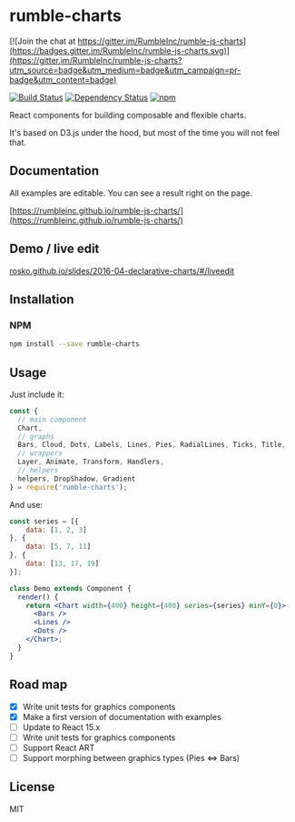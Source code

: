 # rumble-charts

[![Join the chat at https://gitter.im/RumbleInc/rumble-js-charts](https://badges.gitter.im/RumbleInc/rumble-js-charts.svg)](https://gitter.im/RumbleInc/rumble-js-charts?utm_source=badge&utm_medium=badge&utm_campaign=pr-badge&utm_content=badge)

[![Build Status](https://travis-ci.org/RumbleInc/rumble-js-charts.svg)](https://travis-ci.org/RumbleInc/rumble-js-charts) 
[![Dependency Status](https://david-dm.org/RumbleInc/rumble-js-charts.svg)](https://david-dm.org/RumbleInc/rumble-js-charts) 
[![npm](https://img.shields.io/npm/v/rumble-charts.svg)](https://www.npmjs.com/package/rumble-charts)

React components for building composable and flexible charts. 

It's based on D3.js under the hood, but most of the time you will not feel that.

## Documentation

All examples are editable. You can see a result right on the page.

[https://rumbleinc.github.io/rumble-js-charts/](https://rumbleinc.github.io/rumble-js-charts/)

## Demo / live edit

[rosko.github.io/slides/2016-04-declarative-charts/#/liveedit](https://rosko.github.io/slides/2016-04-declarative-charts/#/liveedit)

## Installation

### NPM

```bash
npm install --save rumble-charts
```

## Usage

Just include it:

```javascript
const {
  // main component
  Chart, 
  // graphs
  Bars, Cloud, Dots, Labels, Lines, Pies, RadialLines, Ticks, Title,
  // wrappers
  Layer, Animate, Transform, Handlers,
  // helpers
  helpers, DropShadow, Gradient
} = require('rumble-charts');
```

And use:

```jsx
const series = [{
    data: [1, 2, 3]
}, {
    data: [5, 7, 11]
}, {
    data: [13, 17, 19]
}];

class Demo extends Component {
  render() {
    return <Chart width={400} height={400} series={series} minY={0}>
      <Bars />
      <Lines />
      <Dots />
    </Chart>;
  }
}
```

## Road map

- [x] Write unit tests for graphics components
- [x] Make a first version of documentation with examples
- [ ] Update to React 15.x
- [ ] Write unit tests for graphics components 
- [ ] Support React ART
- [ ] Support morphing between graphics types (Pies <=> Bars)

## License

MIT
